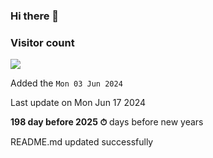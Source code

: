 ### Hi there 👋

### Visitor count

<img src="https://profile-counter.glitch.me/MickaelSuard/count.svg" />

Added the `Mon 03 Jun 2024`

Last update on Mon Jun 17 2024

**198 day before 2025 ⏱** days before new years

                            README.md updated successfully
